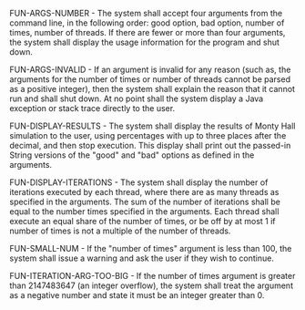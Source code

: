 FUN-ARGS-NUMBER - The system shall accept four arguments from the command line, in the following order: good option, bad option, number of times, number of threads.  If there are fewer or more than four arguments, the system shall display the usage information for the program and shut down.

FUN-ARGS-INVALID - If an argument is invalid for any reason (such as, the arguments for the number of times or number of threads cannot be parsed as a positive integer), then the system shall explain the reason that it cannot run and shall shut down.  At no point shall the system display a Java exception or stack trace directly to the user.  

FUN-DISPLAY-RESULTS - The system shall display the results of Monty Hall simulation to the user, using percentages with up to three places after the decimal, and then stop execution.  This display shall print out the passed-in String versions of the "good" and "bad" options as defined in the arguments.

FUN-DISPLAY-ITERATIONS - The system shall display the number of iterations executed by each thread, where there are as many threads as specified in the arguments.  The sum of the number of iterations shall be equal to the number times specified in the arguments.  Each thread shall execute an equal share of the number of times, or be off by at most 1 if number of times is not a multiple of the number of threads.

FUN-SMALL-NUM - If the "number of times" argument is less than 100, the system shall issue a warning and ask the user if they wish to continue.

FUN-ITERATION-ARG-TOO-BIG - If the number of times argument is greater than 2147483647 (an integer overflow), the system shall treat the argument as a negative number and state it must be an integer greater than 0.
